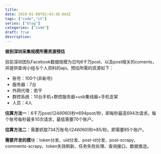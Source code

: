 ```yaml
---
title:  
date: 2019-01-08T02:43:30.643Z
tags: ["code","it"]
series: ["blog"]
categories: ["code"]
draft: true
description:
---
```


**做到深圳采集规模所需资源预估**

目前深圳团队Facebook数据规模为日均6千万post、以及post相关的coments，并提供查询小组与个人资料的api。预估所需的资源如下：
- 账号：100个(非新号)
- 服务器：7台
- 外网代理：若干
- 群控系统：10台手机+群控服务器+usb集线器+手机支架
- 人员：4人

**估算方法一**：6千万post/(24*60*60)秒≈694psot/秒，即每秒最高694次请求。每个账号每秒最多10次请求，最低需要70个账户。

**估算方法二**：需要抓取734万账号/(24*60*60)秒≈85/秒。即需要85个账户。

**需要开发的模**块：token分发、uid分发、post-id分发、post-scrapy、comments-scrapy、token失效刷新、任务失败处理、查询接口、数据推送。

